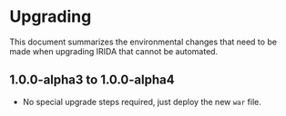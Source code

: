 Upgrading
=========

This document summarizes the environmental changes that need to be made when
upgrading IRIDA that cannot be automated.

1.0.0-alpha3 to 1.0.0-alpha4
----------------------------
* No special upgrade steps required, just deploy the new `war` file.
